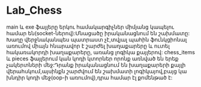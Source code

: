 # Lab_Chess
main և exe ֆայլերը երկու համակարգիչներ միմյանց կապելու համար են(socket-ներով):Մնացածը իրականացնում են շախմատը:
Խաղը վերջնականպես պատրաստ չէ,տվյալ պահին ֆունկցիոնալ առումով միայն հնարավոր է շարժել խաղաքարերը և ուտել հակառակորդի խաղաքարերը,
առանց լոգիկա քայլերով:
chess_items և pieces ֆայլերում կան կոդի կտորներ որոնք առնված են երեք չակերտների մեջ:Դրանք իրականացնում են խաղաքարերի քայլի վերահսկում,այսինքն 
շարժվում են շախմատի լոգիկայով,բայց կա խնդիր կոդի մեջ(oop-ի առումով),դրա համար էլ քոմենթած է:
